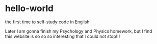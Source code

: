 # hello-world
the first time to self-study code in English

Later I am gonna finish my Psychology and Physics homework, but I find this website is so so so interesting that I could not stop!!!
